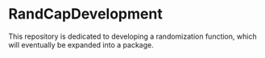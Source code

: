 # RandCapDevelopment
This repository is dedicated to developing a randomization function, which will eventually be expanded into a package.
